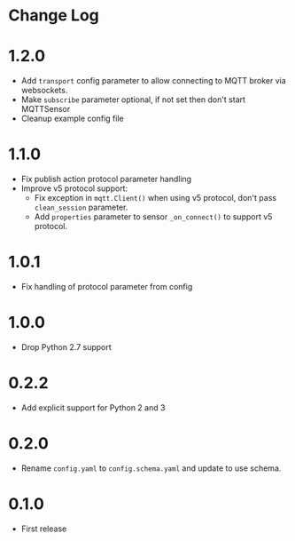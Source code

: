 # Change Log

# 1.2.0

* Add `transport` config parameter to allow connecting to MQTT broker via websockets.
* Make `subscribe` parameter optional, if not set then don't start MQTTSensor
* Cleanup example config file
# 1.1.0

* Fix publish action protocol parameter handling
* Improve v5 protocol support:
  * Fix exception in `mqtt.Client()` when using v5 protocol, don't pass
  `clean_session` parameter.
  * Add `properties` parameter to sensor `_on_connect()` to support v5 protocol.

# 1.0.1

* Fix handling of protocol parameter from config

# 1.0.0

* Drop Python 2.7 support

# 0.2.2

- Add explicit support for Python 2 and 3

# 0.2.0

- Rename `config.yaml` to `config.schema.yaml` and update to use schema.

# 0.1.0

- First release
